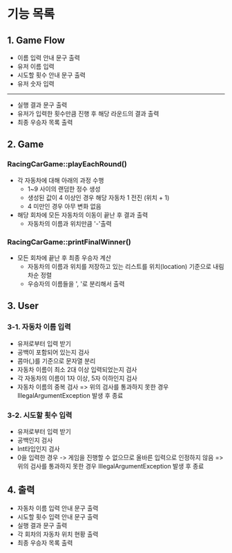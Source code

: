 # 기능 목록

## 1. Game Flow

- 이름 입력 안내 문구 출력
- 유저 이름 입력
- 시도할 횟수 안내 문구 출력
- 유저 숫자 입력
---
- 실행 결과 문구 출력
- 유저가 입력한 횟수만큼 진행 후 해당 라운드의 결과 출력
- 최종 우승자 목록 출력

## 2. Game

### RacingCarGame::playEachRound()
- 각 자동차에 대해 아래의 과정 수행
  - 1~9 사이의 랜덤한 정수 생성
  - 생성된 값이 4 이상인 경우 해당 자동차 1 전진 (위치 + 1)
  - 4 미만인 경우 아무 변화 없음
- 해당 회차에 모든 자동차의 이동이 끝난 후 결과 출력
  - 자동차의 이름과 위치만큼 '-'출력

### RacingCarGame::printFinalWinner()
- 모든 회차에 끝난 후 최종 우승자 계산
  - 자동차의 이름과 위치를 저장하고 있는 리스트를 위치(location) 기준으로 내림차순 정렬
  - 우승자의 이름들을 ', '로 분리해서 출력

## 3. User

### 3-1. 자동차 이름 입력

- 유저로부터 입력 받기
- 공백이 포함되어 있는지 검사
- 콤마(,)를 기준으로 문자열 분리
- 자동차 이름이 최소 2대 이상 입력되었는지 검사
- 각 자동차의 이름이 1자 이상, 5자 이하인지 검사
- 자동차 이름의 중복 검사 
  => 위의 검사를 통과하지 못한 경우 IllegalArgumentException 발생 후 종료

### 3-2. 시도할 횟수 입력

- 유저로부터 입력 받기
- 공백인지 검사
- Int타입인지 검사
- 0을 입력한 경우 -> 게임을 진행할 수 없으므로 올바른 입력으로 인정하지 않음
  => 위의 검사를 통과하지 못한 경우 IllegalArgumentException 발생 후 종료

## 4. 출력
- 자동차 이름 입력 안내 문구 출력
- 시도할 횟수 입력 안내 문구 출력
- 실행 결과 문구 출력
- 각 회차의 자동차 위치 현황 출력
- 최종 우승자 목록 출력